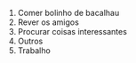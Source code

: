 1. Comer bolinho de bacalhau
2. Rever os amigos
3. Procurar coisas interessantes
  1. Outros
  2. Trabalho
